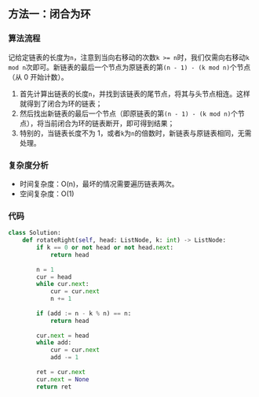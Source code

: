 ## 方法一：闭合为环

### 算法流程

记给定链表的长度为`n`，注意到当向右移动的次数`k >= n`时，我们仅需向右移动`k mod n`次即可。新链表的最后一个节点为原链表的第`(n - 1) - (k mod n)`个节点（从 0 开始计数）。

1. 首先计算出链表的长度`n`，并找到该链表的尾节点，将其与头节点相连。这样就得到了闭合为环的链表；
2. 然后找出新链表的最后一个节点（即原链表的第`(n - 1) - (k mod n)`个节点），将当前闭合为环的链表断开，即可得到结果；
3. 特别的，当链表长度不为 1，或者`k`为`n`的倍数时，新链表与原链表相同，无需处理。

### 复杂度分析

* 时间复杂度：O(n)，最坏的情况需要遍历链表两次。
* 空间复杂度：O(1)

### 代码

``` python
class Solution:
    def rotateRight(self, head: ListNode, k: int) -> ListNode:
        if k == 0 or not head or not head.next:
            return head
        
        n = 1
        cur = head
        while cur.next:
            cur = cur.next
            n += 1
        
        if (add := n - k % n) == n:
            return head
        
        cur.next = head
        while add:
            cur = cur.next
            add -= 1
        
        ret = cur.next
        cur.next = None
        return ret
```

